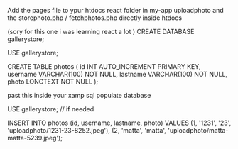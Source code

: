 Add the pages file to ypur htdocs react folder in my-app
uploadphoto and the storephoto.php / fetchphotos.php directly inside htdocs 

 (sory for this one i was learning react a lot )
CREATE DATABASE gallerystore;

USE gallerystore;

CREATE TABLE photos (
    id INT AUTO_INCREMENT PRIMARY KEY,
    username VARCHAR(100) NOT NULL,
    lastname VARCHAR(100) NOT NULL,
    photo LONGTEXT NOT NULL
);



 past this inside your xamp sql 
populate database 


USE gallerystore; // if needed



INSERT INTO photos (id, username, lastname, photo) 
VALUES
(1, '1231', '23', 'uploadphoto/1231-23-8252.jpeg'),
(2, 'matta', 'matta', 'uploadphoto/matta-matta-5239.jpeg');
